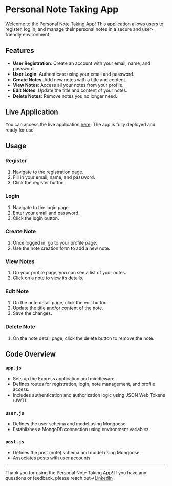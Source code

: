 # Personal Note Taking App

Welcome to the Personal Note Taking App! This application allows users to register, log in, and manage their personal notes in a secure and user-friendly environment.

## Features

- **User Registration**: Create an account with your email, name, and password.
- **User Login**: Authenticate using your email and password.
- **Create Notes**: Add new notes with a title and content.
- **View Notes**: Access all your notes from your profile.
- **Edit Notes**: Update the title and content of your notes.
- **Delete Notes**: Remove notes you no longer need.

## Live Application

You can access the live application [here](https://mynote-vv6z.onrender.com/). The app is fully deployed and ready for use.

## Usage

### Register

1. Navigate to the registration page.
2. Fill in your email, name, and password.
3. Click the register button.

### Login

1. Navigate to the login page.
2. Enter your email and password.
3. Click the login button.

### Create Note

1. Once logged in, go to your profile page.
2. Use the note creation form to add a new note.

### View Notes

1. On your profile page, you can see a list of your notes.
2. Click on a note to view its details.

### Edit Note

1. On the note detail page, click the edit button.
2. Update the title and/or content of the note.
3. Save the changes.

### Delete Note

1. On the note detail page, click the delete button to remove the note.

## Code Overview

### `app.js`

- Sets up the Express application and middleware.
- Defines routes for registration, login, note management, and profile access.
- Includes authentication and authorization logic using JSON Web Tokens (JWT).

### `user.js`

- Defines the user schema and model using Mongoose.
- Establishes a MongoDB connection using environment variables.

### `post.js`

- Defines the post (note) schema and model using Mongoose.
- Associates posts with user accounts.
---

Thank you for using the Personal Note Taking App! If you have any questions or feedback, please reach out->[LinkedIn](https://www.linkedin.com/in/aakarsh-arora-b3965822b/)
